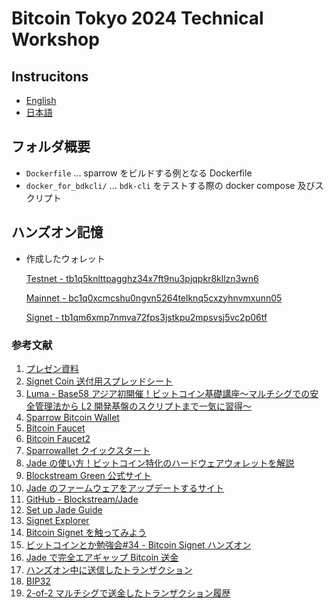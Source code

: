 # Bitcoin Tokyo 2024 Technical Workshop

## Instrucitons

- [English](https://docs.google.com/document/d/1uocAbHHI6CrIe6MWa6gdhoZLjpmh5HAsHUl0j6q9rKE/edit?usp=sharing)
- [日本語](https://docs.google.com/document/d/1okmvrc6Ll5USOApr1dtPRuQNoY_ppC5KyYURb35qmi0/edit?usp=sharing)

## フォルダ概要

- `Dockerfile` ... sparrow をビルドする例となる Dockerfile
- `docker_for_bdkcli/` ... `bdk-cli` をテストする際の docker compose 及びスクリプト

## ハンズオン記憶

- 作成したウォレット

  [Testnet - tb1q5knlttpagghz34x7ft9nu3pjqpkr8kllzn3wn6](https://blockstream.info/testnet/search?q=tb1q5knlttpagghz34x7ft9nu3pjqpkr8kllzn3wn6)

  [Mainnet - bc1q0xcmcshu0ngvn5264telknq5cxzyhnvmxunn05](https://blockstream.info/address/bc1q0xcmcshu0ngvn5264telknq5cxzyhnvmxunn05)

  [Signet - tb1qm6xmp7nmva72fps3jstkpu2mpsvsj5vc2p06tf](https://explorer.bc-2.jp/address/tb1qm6xmp7nmva72fps3jstkpu2mpsvsj5vc2p06tf)

### 参考文献

1. [プレゼン資料](https://docs.google.com/presentation/d/1Jnypr-KBHLR0baA3x8cVI6oYqIRPTkFAB7gHZ5hv-Gg/edit)
2. [Signet Coin 送付用スプレッドシート](https://docs.google.com/spreadsheets/d/16zmPVvdm%5C_yUHIRrUJrhJ9iWyzpTOzsdZxXcCtO4g5Yo/edit?usp=sharing)
3. [Luma - Base58 アジア初開催！ビットコイン基礎講座～マルチシグでの安全管理法から L2 開発基盤のスクリプトまで一気に習得～](https://lu.ma/6rw3uaxw?locale=ja)
4. [Sparrow Bitcoin Wallet](https://sparrowwallet.com/)
5. [Bitcoin Faucet](https://bitcoinfaucet.uo1.net/)
6. [Bitcoin Faucet2](https://coinfaucet.eu/en/btc-testnet/)
7. [Sparrowallet クイックスタート](https://sparrowwallet.net/ja/docs/quick-start/)
8. [Jade の使い方！ビットコイン特化のハードウェアウォレットを解説](https://bitcoin-zukan.com/practical/jade/)
9. [Blockstream Green 公式サイト](https://blockstream.com/green/)
10. [Jade のファームウェアをアップデートするサイト](https://jadefw.blockstream.com/upgrade/fwupgrade.html)
11. [GitHub - Blockstream/Jade](https://github.com/Blockstream/Jade)
12. [Set up Jade Guide](https://help.blockstream.com/hc/en-us/articles/19629901272345-Set-up-Jade)
13. [Signet Explorer](https://explorer.bc-2.jp/)
14. [Bitcoin Signet を触ってみよう](https://tech.hashport.io/1301/)
15. [ビットコインとか勉強会#34 - Bitcoin Signet ハンズオン](https://speakerdeck.com/shukob/bitcoin-signethanzuon)
16. [Jade で完全エアギャップ Bitcoin 送金](https://lostinbitcoin.jp/how-to/jadeairgapguide/)
17. [ハンズオン中に送信したトランザクション](https://mempool.space/signet/tx/224f69bf852662b5ac680bbcea64ee429bd20f71c45265494b28cf41fd9fac62)
18. [BIP32](https://github.com/bitcoin/bips/blob/master/bip-0032.mediawiki)
19. [2-of-2 マルチシグで送金したトランザクション履歴](https://mempool.space/signet/tx/a406fe0b1aeb88504fb3345c04fdcacf7b77bdcabbf82b744f0706e8283c809a)
